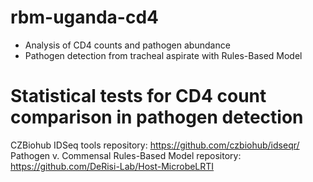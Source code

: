 # rbm-uganda-cd4
- Analysis of CD4 counts and pathogen abundance
- Pathogen detection from tracheal aspirate with Rules-Based Model

# Statistical tests for CD4 count comparison in pathogen detection

CZBiohub IDSeq tools repository: https://github.com/czbiohub/idseqr/
Pathogen v. Commensal Rules-Based Model repository: https://github.com/DeRisi-Lab/Host-MicrobeLRTI
